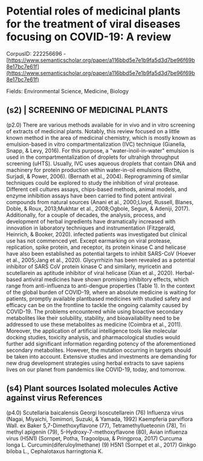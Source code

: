 # Potential roles of medicinal plants for the treatment of viral diseases focusing on COVID-19: A review

CorpusID: 222256696 - [https://www.semanticscholar.org/paper/a116bbd5e7e1b9fa5d3d7be96f69b8e17bc7e61f](https://www.semanticscholar.org/paper/a116bbd5e7e1b9fa5d3d7be96f69b8e17bc7e61f)

Fields: Environmental Science, Medicine, Biology

## (s2) | SCREENING OF MEDICINAL PLANTS
(p2.0) There are various methods available for in vivo and in vitro screening of extracts of medicinal plants. Notably, this review focused on a little known method in the area of medicinal chemistry, which is mostly known as emulsion-based in vitro compartmentalization (IVC) technique (Gianella, Snapp, & Levy, 2016). For this purpose, a "water-inoil-in-water" emulsion is used in the compartmentalization of droplets for ultrahigh throughput screening (uHTS). Usually, IVC uses aqueous droplets that contain DNA and machinery for protein production within water-in-oil emulsions (Rothe, Surjadi, & Power, 2006).  (Bernath et al., 2004). Reprogramming of similar techniques could be explored to study the inhibition of viral protease. Different cell cultures assays, chips-based methods, animal models, and enzyme inhibition assays have been carried to find potent antiviral compounds from natural sources (Anani et al., 2000;Lloyd, Russell, Blanes, Doble, & Roux, 2013;Mukhtar et al., 2008;Ogbole, Segun, & Adeniji, 2017). Additionally, for a couple of decades, the analysis, process, and development of herbal ingredients have dramatically increased with innovation in laboratory techniques and instrumentation (Fitzgerald, Heinrich, & Booker, 2020). infected patients was investigated but clinical use has not commenced yet. Except earmarking on viral protease, replication, spike protein, and receptor, its protein kinase C and helicase have also been established as potential targets to inhibit SARS-CoV (Hoever et al., 2005;Jang et al., 2020). Glycyrrhizin has been revealed as a potential inhibitor of SARS CoV protein kinase C and similarly, myricetin and scutellarein as aptitude inhibitor of viral helicase (Xian et al., 2020). Herbal-based antiviral medicines have shown promising inhibitory effects, which range from anti-influenza to anti-dengue properties (Table 1). In the context of the global burden of COVID-19, where an absolute medicine is waiting for patients, promptly available plantbased medicines with studied safety and efficacy can be on the frontline to tackle the ongoing calamity caused by COVID-19. The problems encountered while using bioactive secondary metabolites like their solubility, stability, and bioavailability need to be addressed to use these metabolites as medicine (Coimbra et al., 2011). Moreover, the application of artificial intelligence tools like molecular docking studies, toxicity analysis, and pharmacological studies would further add significant information regarding potency of the aforementioned secondary metabolites. However, the mutation occurring in targets should be taken into account. Extensive studies and investments are demanding for new drug development strategies using herbal extracts to save sapiens lives on our planet from pandemics like COVID-19, today, and tomorrow.
## (s4) Plant sources Isolated molecules Active against virus References
(p4.0) Scutellaria baicalensis Georgi Isoscutellarein (76) Influenza virus (Nagai, Miyaichi, Tomimori, Suzuki, & Yamada, 1992) Kaempferia parviflora Wall. ex Baker 5,7-Dimethoxyflavone (77), Tetramethyllueteonin (78), Tri methyl apigenin (79), 5-Hydroxy-7-methoxyflavone (80), Avian influenza virus (H5N1) (Sornpet, Potha, Tragoolpua, & Pringproa, 2017) Curcuma longa L. Curcumin(diferuloylmethane) (9) H5N1 (Sornpet et al., 2017) Ginkgo biloba L., Cephalotaxus harringtonia K.
